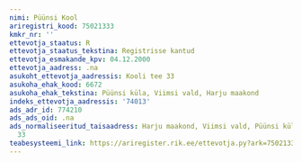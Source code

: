 ```yaml
---
nimi: Püünsi Kool
ariregistri_kood: 75021333
kmkr_nr: ''
ettevotja_staatus: R
ettevotja_staatus_tekstina: Registrisse kantud
ettevotja_esmakande_kpv: 04.12.2000
ettevotja_aadress: .na
asukoht_ettevotja_aadressis: Kooli tee 33
asukoha_ehak_kood: 6672
asukoha_ehak_tekstina: Püünsi küla, Viimsi vald, Harju maakond
indeks_ettevotja_aadressis: '74013'
ads_adr_id: 774210
ads_ads_oid: .na
ads_normaliseeritud_taisaadress: Harju maakond, Viimsi vald, Püünsi küla, Kooli tee
  33
teabesysteemi_link: https://ariregister.rik.ee/ettevotja.py?ark=75021333&ref=rekvisiidid
---
```

